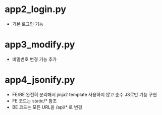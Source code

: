 # app2_login.py
- 기본 로그인 기능

# app3_modify.py
- 비밀번호 변경 기능 추가

# app4_jsonify.py
- FE/BE 완전히 분리해서 jinja2 template 사용하지 않고 순수 JS로만 기능 구현
- FE 코드는 static/* 참조
- BE 코드는 모든 URL을 /api/* 로 변경
 